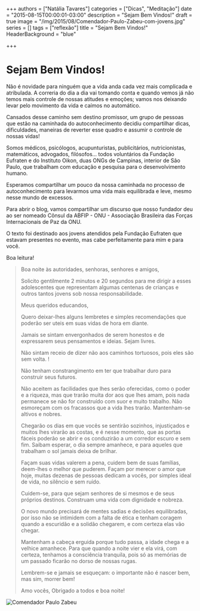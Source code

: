 +++
authors = ["Natália Tavares"]
categories = ["Dicas", "Meditação"]
date = "2015-08-15T00:00:01-03:00"
description = "Sejam Bem Vindos!"
draft = true
image = "/img/2015/08/Comendador-Paulo-Zabeu-com-jovens.jpg"
series = []
tags = ["reflexão"]
title = "Sejam Bem Vindos!"
  HeaderBackground = "blue"

+++

# Sejam Bem Vindos!

Não é novidade para ninguém que a vida anda cada vez mais complicada e atribulada. A correria do dia a dia vai tomando conta e quando vemos já não temos mais controle de nossas atitudes e emoções; vamos nos deixando levar pelo movimento da vida e caímos no automático.


<!-- more -->

Cansados desse caminho sem destino promissor, um grupo de pessoas que estão na caminhada do autoconhecimento decidiu compartilhar dicas, dificuldades, maneiras de reverter esse quadro e assumir o controle de nossas vidas!

Somos médicos, psicólogos, acupunturistas, publicitários, nutricionistas, matemáticos, advogados, filósofos... todos voluntários da Fundação Eufraten e do Instituto Oikon, duas ONGs de Campinas, interior de São Paulo, que trabalham com educação e pesquisa para o desenvolvimento humano.

Esperamos compartilhar um pouco da nossa caminhada no processo de autoconhecimento para levarmos uma vida mais equilibrada e leve, mesmo nesse mundo de excessos.

Para abrir o blog, vamos compartilhar um discurso que nosso fundador deu ao ser nomeado Cônsul da ABFIP - ONU - Associação Brasileira das Forças Internacionais de Paz da ONU.

O texto foi destinado aos jovens atendidos pela Fundação Eufraten que estavam presentes no evento, mas cabe perfeitamente para mim e para você.

Boa leitura!





> Boa noite às autoridades,  senhoras, senhores e amigos,
>
> Solicito gentilmente 2 minutos e 20 segundos para me dirigir a esses adolescentes que representam algumas centenas de crianças e outros tantos jovens sob nossa responsabilidade.
>
> Meus queridos educandos,
>
> Quero deixar-lhes alguns lembretes e simples recomendações que poderão ser uteis em suas vidas de hora em diante.
>
> Jamais se sintam envergonhados de serem honestos e de expressarem seus pensamentos e ideias. Sejam livres.
>
> Não sintam receio de dizer não aos caminhos tortuosos, pois eles são sem volta.  !
>
> Não tenham constrangimento em ter que trabalhar duro para construir seus futuros.
>
> Não aceitem as facilidades que lhes serão oferecidas, como o poder e a riqueza, mas que trarão muita dor aos que lhes amam, pois nada permanece se não for construído com suor e muito trabalho. Não esmoreçam  com os fracassos que a vida lhes trarão. Mantenham-se altivos e nobres.
>
> Chegarão os dias em que vocês se sentirão sozinhos, injustiçados e muitos lhes virarão as costas, e é nesse momento, que as portas fáceis poderão se abrir e os conduzirão a um corredor escuro e sem fim. Saibam esperar, o dia sempre amanhece, e para aqueles que trabalham o sol jamais deixa de brilhar.
>
> Façam suas vidas valerem a pena, cuidem bem de suas famílias, deem-lhes o melhor que puderem.  Façam por merecer o amor que hoje, muitas dezenas de pessoas dedicam a vocês, por simples ideal de vida, no silêncio e sem ruído.
>
> Cuidem-se, para que sejam senhores de si mesmos e de seus próprios destinos. Construam uma vida com dignidade e nobreza.
>
> O novo mundo precisará  de mentes sadias e decisões equilibradas, por isso não se intimidem com a falta de ética e tenham coragem quando a escuridão e a solidão chegarem, e com certeza elas vão chegar.
>
> Mantenham a cabeça erguida porque tudo passa, a idade chega e a velhice amanhece. Para que quando a noite vier e ela virá, com certeza, tenhamos a consciência tranquila, pois só as memórias de um passado ficarão no dorso de nossas rugas.
>
> Lembrem-se e jamais se esqueçam: o importante não é nascer bem, mas sim, morrer bem!
>
> Amo vocês,
> Obrigado a todos e boa noite!


![Comendador Paulo Zabeu](/images/2015/08/Comendador-Paulo-Zabeu.jpg)
